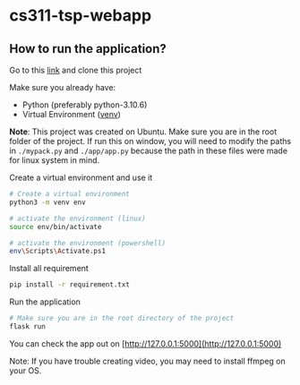 # cs311-tsp-webapp

## How to run the application?

Go to this [link](https://github.com/lyt1602/cs311-tsp-webapp) and clone this project

Make sure you already have:

- Python (preferably python-3.10.6)
- Virtual Environment ([venv](https://docs.python.org/3/library/venv.html))

**Note**: This project was created on Ubuntu. Make sure you are in the root folder of the project. If run this on window, you will need to modify the paths in `./mypack.py` and `./app/app.py` because the path in these files were made for linux system in mind.

Create a virtual environment and use it

```bash
# Create a virtual environment
python3 -m venv env

# activate the environment (linux)
source env/bin/activate

# activate the environment (powershell)
env\Scripts\Activate.ps1
```

Install all requirement

```bash
pip install -r requirement.txt
```

Run the application

```bash
# Make sure you are in the root directory of the project
flask run
```

You can check the app out on [http://127.0.0.1:5000](http://127.0.0.1:5000)

Note: If you have trouble creating video, you may need to install ffmpeg on your OS.